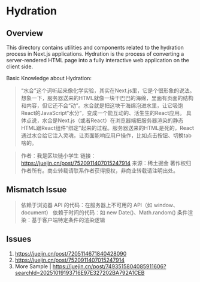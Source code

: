 # Hydration

## Overview

This directory contains utilities and components related to the hydration process in Next.js applications. Hydration is the process of converting a server-rendered HTML page into a fully interactive web application on the client side.

Basic Knowledge about Hydration:

> “水合”这个词听起来像化学实验，其实在Next.js里，它是个很形象的说法。想象一下，服务器送来的HTML就像一块干巴巴的海绵，里面有页面的结构和内容，但它还不会“动”。水合就是把这块干海绵泡进水里，让它吸饱React的JavaScript“水分”，变成一个能互动的、活生生的React应用。
具体点说，水合是Next.js（或者React）在浏览器端把服务器渲染的静态HTML跟React组件“绑定”起来的过程。服务器送来的HTML是死的，React通过水合给它注入灵魂，让页面能响应用户操作，比如点击按钮、切换tab啥的。

>作者：我是区块链小学生
链接：https://juejin.cn/post/7520911407015247914
来源：稀土掘金
著作权归作者所有。商业转载请联系作者获得授权，非商业转载请注明出处。

## Mismatch Issue

> 依赖于浏览器 API 的代码：在服务器上不可用的 API（如 window、document）
依赖于时间的代码：如 new Date()、Math.random()
条件渲染：基于客户端特定条件的渲染逻辑

## Issues

1. https://juejin.cn/post/7205114671840428090
2. https://juejin.cn/post/7520911407015247914
3. More Sample |  https://juejin.cn/post/7493515804085911606?searchId=20251019193716E97E327202BA792A1CEB

